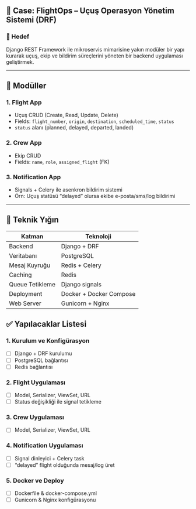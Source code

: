 ## 🧠 Case: **FlightOps – Uçuş Operasyon Yönetim Sistemi (DRF)**

### 🎯 Hedef

Django REST Framework ile mikroservis mimarisine yakın modüler bir yapı kurarak uçuş, ekip ve bildirim süreçlerini yöneten bir backend uygulaması geliştirmek.

---

## 🧩 Modüller

### 1. **Flight App**

* Uçuş CRUD (Create, Read, Update, Delete)
* Fields: `flight_number`, `origin`, `destination`, `scheduled_time`, `status`
* `status` alanı (planned, delayed, departed, landed)

### 2. **Crew App**

* Ekip CRUD
* Fields: `name`, `role`, `assigned_flight` (FK)

### 3. **Notification App**

* Signals + Celery ile asenkron bildirim sistemi
* Örn: Uçuş statüsü “delayed” olursa ekibe e-posta/sms/log bildirimi

---

## 🧱 Teknik Yığın

| Katman          | Teknoloji                  |
| --------------- | -------------------------- |
| Backend         | Django + DRF               |
| Veritabanı      | PostgreSQL                 |
| Mesaj Kuyruğu   | Redis + Celery             |
| Caching         | Redis                      |
| Queue Tetikleme | Django signals             |
| Deployment      | Docker + Docker Compose    |
| Web Server      | Gunicorn + Nginx           |

## ✅ Yapılacaklar Listesi

### 1. Kurulum ve Konfigürasyon

* [ ] Django + DRF kurulumu
* [ ] PostgreSQL bağlantısı
* [ ] Redis bağlantısı

### 2. Flight Uygulaması

* [ ] Model, Serializer, ViewSet, URL
* [ ] Status değişikliği ile signal tetikleme

### 3. Crew Uygulaması

* [ ] Model, Serializer, ViewSet, URL

### 4. Notification Uygulaması

* [ ] Signal dinleyici + Celery task
* [ ] “delayed” flight olduğunda mesaj/log üret

### 5. Docker ve Deploy

* [ ] Dockerfile & docker-compose.yml
* [ ] Gunicorn & Nginx konfigürasyonu